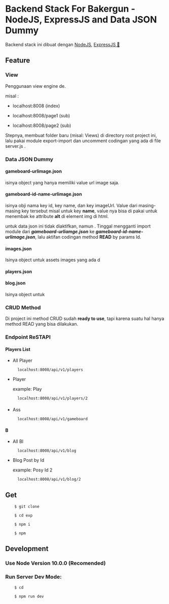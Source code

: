 # Backend Stack For Bakergun - NodeJS, ExpressJS and Data JSON Dummy

Backend stack ini dibuat dengan [NodeJS](https://nodejs.org), [ExpressJS 🚀](https://expressjs.com)

## Feature

### View

Penggunaan view engine de.

misal :

- localhost:8008 (index)

- localhost:8008/page1 (sub)

- localhost:8008/page2 (sub)

Stepnya, membuat folder baru (misal: Views) di directory root project ini, lalu pakai module export-import dan uncomment codingan yang ada di file server.js .

### Data JSON Dummy

#### gameboard-urlimage.json

isinya object yang hanya memiliki value url image saja.

#### gameboard-id-name-urlimage.json

isinya obji nama key id, key name, dan key imageUrl. Value dari masing-masing key tersebut misal untuk key **name**, value nya bisa di pakai untuk menembak ke attribute **alt** di element img di html.

untuk data json ini tidak diaktifkan, namun . Tinggal mengganti import module dari **_gameboard-urliamge.json_** ke **_gameboard-id-name-urlimage.json_**, lalu aktifan codingan method **READ** by params Id.

#### images.json

Isinya object untuk assets images yang ada d

#### players.json

#### blog.json

Isinya object untuk

### CRUD Method

Di project ini method CRUD sudah **ready to use**, tapi karena suatu hal hanya method READ yang bisa dilakukan.

### Endpoint ReSTAPI

#### Players List

- All Player

        localhost:8008/api/v1/players

- Player

  example: Play

        localhost:8008/api/v1/players/2

####

- Ass

        localhost:8008/api/v1/gameboard

#### B

- All Bl

        localhost:8008/api/v1/blog

- Blog Post by Id

  example: Posy Id 2

        localhost:8008/api/v1/blog/2

## Get

        $ git clone

        $ cd exp

        $ npm i

        $ npm

## Development

### Use Node Version 10.0.0 (Recomended)

### Run Server Dev Mode:

        $ cd

        $ npm run dev

